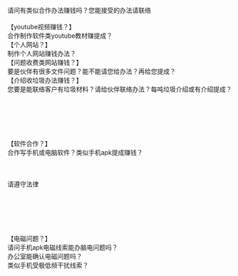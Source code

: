 <br>
<br>
<br>
<br>
请问有类似合作办法赚钱吗？您能接受的办法请联络<br>
<br>
【youtube视频赚钱？】<br>
合作制作软件类youtube教材赚提成？<br>
【个人网站？】<br>
制作个人网站赚钱办法？<br>
【问题收费类网站赚钱？】<br>
要是伙伴有很多文件问题？能不能请您给办法？再给您提成？<br>
【介绍收垃圾办法赚钱？】<br>
您要是能联络客户有垃圾材料？请给伙伴联络办法？每吨垃圾介绍或有介绍提成？<br><br><br><br><br><br><br>
【软件合作？】<br>
合作写手机或电脑软件？类似手机apk提成赚钱？<br>
<br>
<br>
<br>
请遵守法律<br>
<br>
<br>
<br>
<br>
<br>
<br>
【电磁问题？】<br>
请问手机apk电磁线索能办脑电问题吗？<br>
办公室能确认电磁问题吗？<br>
类似手机受极低频干扰线索？<br>
<br>
<br>
<br>
<br>
